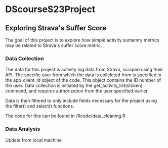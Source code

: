 # DScourseS23Project
## Exploring Strava's Suffer Score
The goal of this project is to explore how simple activity sumamry metrics may be related to Strava's suffer score metric. 

### Data Collection
The data for this project is activity log data from Strava, scraped using their API. The specific user from which the data is collelcted from is specified in the app_client_id object of the code. This object contains the ID number of the user. Data collection is initiated by the get_activity_list(stoken) command, and requires authorization from the user specified earlier. 

Data is then filtered to only include fields necessary for the project using the filter() and select() functions. 

The code for this can be found in /Rcode/data_cleaning.R

### Data Analysis

Update from local machine
